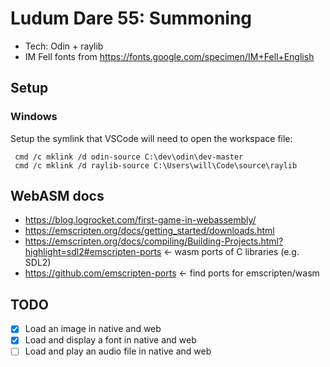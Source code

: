 # Ludum Dare 55: Summoning

* Tech: Odin + raylib
* IM Fell fonts from https://fonts.google.com/specimen/IM+Fell+English

## Setup

### Windows

Setup the symlink that VSCode will need to open the workspace file:

```
 cmd /c mklink /d odin-source C:\dev\odin\dev-master
 cmd /c mklink /d raylib-source C:\Users\will\Code\source\raylib
```

## WebASM docs

* https://blog.logrocket.com/first-game-in-webassembly/
* https://emscripten.org/docs/getting_started/downloads.html
* https://emscripten.org/docs/compiling/Building-Projects.html?highlight=sdl2#emscripten-ports <- wasm ports of C libraries (e.g. SDL2)
* https://github.com/emscripten-ports <- find ports for emscripten/wasm

## TODO

- [x] Load an image in native and web
- [x] Load and display a font in native and web
- [ ] Load and play an audio file in native and web
